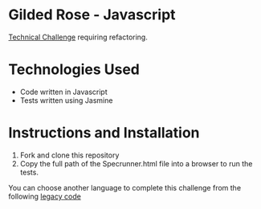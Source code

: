 # Gilded Rose - Javascript

[Technical Challenge](http://iamnotmyself.com/2011/02/13/refactor-this-the-gilded-rose-kata/) requiring refactoring.

Technologies Used
=================

* Code written in Javascript
* Tests written using Jasmine

Instructions and Installation
=============================

1. Fork and clone this repository
2. Copy the full path of the Specrunner.html file into a browser to run the tests.

You can choose another language to complete this challenge from the following [legacy code](https://github.com/emilybache/GildedRose-Refactoring-Kata)
